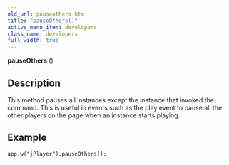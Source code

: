 ```yaml
---
old_url: pauseothers.htm
title: "pauseOthers()"
active_menu_item: developers
class_name: developers
full_width: true
---
```



**pauseOthers** ()


## Description

This method pauses all instances except the instance that invoked the command. This is useful in events such as the play event to pause all the other players on the page when an instance starts playing.

## Example

    app.w("jPlayer").pauseOthers();
     
   
